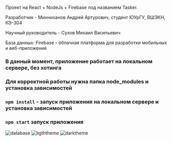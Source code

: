 Проект на React + NodeJs + Firebase под названием Tasker.

Разработчик - Минниханов Андрей Артурович, студент ЮУрГУ, ВШЭКН, КЭ-304

Научный руководитель - Сухов Михаил Васильевич

База данных: Firebase - облачная платформа для разработки мобильных и веб-приложений

### В данный момент, приложение работает на локальном сервере, без хотинга
### Для корректной работы нужна папка node_modules и установка зависимостей
### `npm install` - запуск приложения на локальном сервере и установка зависимостей
### `npm start` запуск приложения


![database](https://github.com/razdolbaipozhizni/Tasker/assets/61944225/f26930af-c5ea-4591-9046-a24e0cbe0ae3)
![ligththeme](https://github.com/razdolbaipozhizni/Tasker/assets/61944225/295a7538-69f6-4a78-ad0b-78cf9a4442c2)
![darktheme](https://github.com/razdolbaipozhizni/Tasker/assets/61944225/5148905b-623c-44d0-8c62-ac2c793cf29e)





